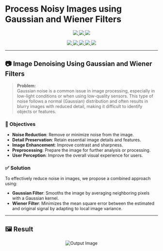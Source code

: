 # Process Noisy Images using Gaussian and Wiener Filters

<p align="center">
  <a href="https://www.mathworks.com/products/matlab.html" target="_blank">
    <img src="https://img.shields.io/badge/download-matlab-yellow">
  </a>
  <a href="https://en.wikipedia.org/wiki/Gaussian_filter#:~:text=A%20Gaussian%20filter%20will%20have,oscilloscopes%20and%20digital%20telecommunication%20systems." target="_blank">
    <img src="https://img.shields.io/badge/wikipedia-gaussianfilter-black">
  </a>
  <a href="https://en.wikipedia.org/wiki/Wiener_filter" target="_blank">
    <img src="https://img.shields.io/badge/wikipedia-wienerfilter-green">
  </a>
</p>

<p align="center">
  <a href="https://twitter.com/12dtan" target="_blank">
    <img src="https://img.shields.io/twitter/follow/12dtan.svg?style=social&label=Follow">
  </a>
  <a href="https://fb.com/duytan.hh" target="_blank">
    <img src="https://img.shields.io/badge/Facebook%20-%20%230866FF">
  </a>
  <a href="https://t.me/duytan2003" target="_blank">
    <img src="https://img.shields.io/badge/Telegram%20-%20%2333CCFF">
  </a>
  <a href="https://www.linkedin.com/in/l%C3%AA-tr%E1%BA%A7n-duy-t%C3%A2n-81112a23a/" target="_blank">
    <img src="https://img.shields.io/badge/Linkedin%20-%20%2300CCFF">
  </a>
  <a href="https://instagram/duytan.hh" target="_blank">
    <img src="https://img.shields.io/badge/Instagram%20-%20%23FF9900">
  </a>
</p>

---

## 📷 Image Denoising Using Gaussian and Wiener Filters

> **Problem:**  
Gaussian noise is a common issue in image processing, especially in low-light conditions or when using low-quality sensors. This type of noise follows a normal (Gaussian) distribution and often results in blurry images with reduced detail, making it difficult to identify objects or features.

### 🎯 Objectives

- **Noise Reduction**: Remove or minimize noise from the image.  
- **Detail Preservation**: Retain essential image details and features.  
- **Image Enhancement**: Improve contrast and sharpness.  
- **Preprocessing**: Prepare the image for further analysis or processing.  
- **User Perception**: Improve the overall visual experience for users.

### ✅ Solution

To effectively reduce noise in images, we propose a combined approach using:

- **Gaussian Filter**: Smooths the image by averaging neighboring pixels with a Gaussian kernel.  
- **Wiener Filter**: Minimizes the mean square error between the estimated and original signal by adapting to local image variance.

---

## 🖼️ Result

<p align="center">
  <img src="/bg_file/output.png" alt="Output Image">
</p>

